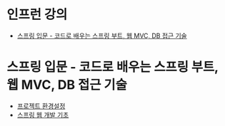 # 인프런 강의

- [스프링 입문 - 코드로 배우는 스프링 부트, 웹 MVC, DB 접근 기술](https://www.inflearn.com/course/%EC%8A%A4%ED%94%84%EB%A7%81-%EC%9E%85%EB%AC%B8-%EC%8A%A4%ED%94%84%EB%A7%81%EB%B6%80%ED%8A%B8/dashboard)

# 스프링 입문 - 코드로 배우는 스프링 부트, 웹 MVC, DB 접근 기술

- [프로젝트 환경설정](https://velog.io/@ehfdl5252/Spring-%EC%8A%A4%ED%94%84%EB%A7%81-%EC%9E%85%EB%AC%B8%ED%95%98%EA%B8%B0-1-%ED%94%84%EB%A1%9C%EC%A0%9D%ED%8A%B8-%ED%99%98%EA%B2%BD%EC%84%A4%EC%A0%95)
- [스프링 웹 개발 기초](https://velog.io/@ehfdl5252/Spring-%EC%8A%A4%ED%94%84%EB%A7%81-%EC%9E%85%EB%AC%B8%ED%95%98%EA%B8%B0-2-%EC%8A%A4%ED%94%84%EB%A7%81-%EC%9B%B9-%EA%B0%9C%EB%B0%9C-%EA%B8%B0%EC%B4%88)

